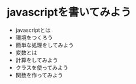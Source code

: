 # javascriptを書いてみよう

* javascriptとは
* 環境をつくろう
* 簡単な処理をしてみよう
* 変数とは
* 計算をしてみよう
* クラスを使ってみよう
* 関数を作ってみよう